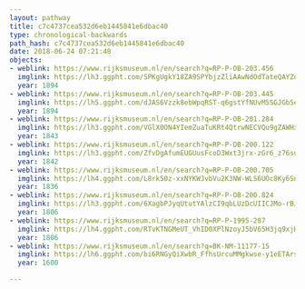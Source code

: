 ```yaml
---
layout: pathway
title: c7c4737cea532d6eb1445841e6dbac40
type: chronological-backwards
path_hash: c7c4737cea532d6eb1445841e6dbac40
date: 2018-06-24 07:21:48
objects:
- weblink: https://www.rijksmuseum.nl/en/search?q=RP-P-OB-203.456
  imglink: https://lh3.ggpht.com/SPKgUgkY18ZA9SPYbjzZliAAwNdOdTateQAYZux_SHULH9_qZN_waHSXfPBnPOnHpSevrsB0pj9Ggvo2C3_sNxBJaA=s200
  year: 1894
- weblink: https://www.rijksmuseum.nl/en/search?q=RP-P-OB-203.445
  imglink: https://lh5.ggpht.com/dJAS6Vzzk8ebWpqRST-q6gstYfNUvM5SGJGb5e4pEop5u7n14sHofyI0kLj-SxFLfXuDyBwZq_fujj35RMRJ99WSFOxp=s200
  year: 1894
- weblink: https://www.rijksmuseum.nl/en/search?q=RP-P-OB-201.284
  imglink: https://lh3.ggpht.com/VGlX0ON4YIemZuaTuKRt4QtrwNECVQu9gZAWHxrtkUt2QpfgtcL6PFZ3sNIn-lW9Te77dzw7JAZSFE1FWQoA_GTp2w=s200
  year: 1843
- weblink: https://www.rijksmuseum.nl/en/search?q=RP-P-OB-200.122
  imglink: https://lh3.ggpht.com/ZfvDgAfumEUGUusFcoD3Wxt3jrx-zGr6_z76sueCbo2xWK5bwwqsi4nx9NUk0Jw5OPIaiHVQYszg5SC0iBTi-Zunyw=s200
  year: 1842
- weblink: https://www.rijksmuseum.nl/en/search?q=RP-P-OB-200.705
  imglink: https://lh4.ggpht.com/L8rk50z-xxNYKWJvbVu2K3NW-WLS6UOc8Ky6Snd1BotwoMO8vQ-vnURZpXCvC_wTPI5_cZHDL7nZf6zTwkzRYKk1KrU=s200
  year: 1836
- weblink: https://www.rijksmuseum.nl/en/search?q=RP-P-OB-200.824
  imglink: https://lh3.ggpht.com/6XagbPJyqUtutYAlzCI9qbLUzDcUIICJMo-rBJ2bZjGWXH-QKTXa3NDgV6uCPV5E10cEeuMby7qv7jlr4pwq38-xRL0=s200
  year: 1806
- weblink: https://www.rijksmuseum.nl/en/search?q=RP-P-1995-287
  imglink: https://lh4.ggpht.com/RTvKTNGMeUT_VhID0XPlNzoyJ5bV65H3jq9xjH53UNjjp8Uzw48F9HvvH1g7FnybToCZ-GTbrrxBGQXvGXllUYT99B9n=s200
  year: 1806
- weblink: https://www.rijksmuseum.nl/en/search?q=BK-NM-11177-15
  imglink: https://lh6.ggpht.com/bi6RNGyQiXwbR_FfhsUrcuMMgkwse-y1eETArsTdBV1W7qSyD2SZPtiKrTrsVxXc35JoE8wOS5LGPPw-4iMOtA6y_Qw=s200
  year: 1600

---
```

